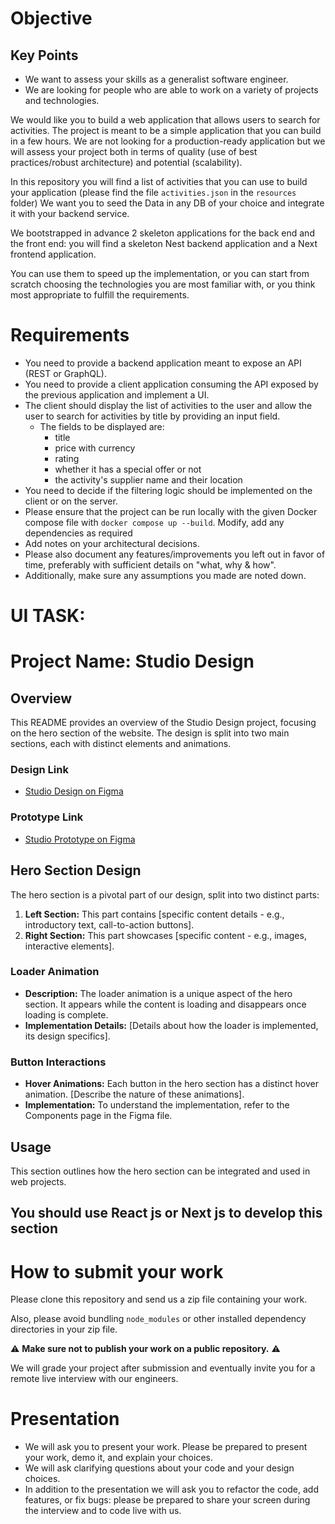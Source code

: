 # Objective

## Key Points

- We want to assess your skills as a generalist software engineer.
- We are looking for people who are able to work on a variety of projects and technologies.

We would like you to build a web application that allows users to search for activities.
The project is meant to be a simple application that you can build in a few hours.
We are not looking for a production-ready application but we will assess your project both in terms of quality (use of best practices/robust architecture) and potential (scalability).

In this repository you will find a list of activities that you can use to build your application (please find the file `activities.json` in the `resources` folder) We want you to seed the Data in any DB of your choice and integrate it with your backend service.

We bootstrapped in advance 2 skeleton applications for the back end and the front end: you will find a skeleton Nest backend application and a Next frontend application.

You can use them to speed up the implementation, or you can start from scratch choosing the technologies you are most familiar with, or you think most appropriate to fulfill the requirements.

# Requirements

- You need to provide a backend application meant to expose an API (REST or GraphQL).
- You need to provide a client application consuming the API exposed by the previous application and implement a UI.
- The client should display the list of activities to the user and allow the user to search for activities by title by
  providing an input field.
  - The fields to be displayed are:
    - title
    - price with currency
    - rating
    - whether it has a special offer or not
    - the activity's supplier name and their location
- You need to decide if the filtering logic should be implemented on the client or on the server.
- Please ensure that the project can be run locally with the given Docker compose file with `docker compose up --build`. Modify, add any dependencies as required
- Add notes on your architectural decisions.
- Please also document any features/improvements you left out in favor of time, preferably with sufficient details on "what, why & how".
- Additionally, make sure any assumptions you made are noted down.


# UI TASK:
# Project Name: Studio Design

## Overview
This README provides an overview of the Studio Design project, focusing on the hero section of the website. The design is split into two main sections, each with distinct elements and animations.

### Design Link
- [Studio Design on Figma](https://www.figma.com/file/hWCqxhnpNAkieKBzJDcBMV/Studio?type=design&node-id=2%3A2&mode=design&t=4rl91IBB3EPhNg7h-1)

### Prototype Link
- [Studio Prototype on Figma](https://www.figma.com/proto/hWCqxhnpNAkieKBzJDcBMV/Studio?page-id=2%3A2&type=design&node-id=2-3&viewport=502%2C464%2C0.11&t=YQ9RYv31SegtqJZy-1&scaling=scale-down&starting-point-node-id=95%3A210&mode=design)

## Hero Section Design
The hero section is a pivotal part of our design, split into two distinct parts:

1. **Left Section:** This part contains [specific content details - e.g., introductory text, call-to-action buttons].
2. **Right Section:** This part showcases [specific content - e.g., images, interactive elements].

### Loader Animation
- **Description:** The loader animation is a unique aspect of the hero section. It appears while the content is loading and disappears once loading is complete.
- **Implementation Details:** [Details about how the loader is implemented, its design specifics].

### Button Interactions
- **Hover Animations:** Each button in the hero section has a distinct hover animation. [Describe the nature of these animations].
- **Implementation:** To understand the implementation, refer to the Components page in the Figma file.

## Usage
This section outlines how the hero section can be integrated and used in web projects.
## You should use React js or Next js to develop this section
 


# How to submit your work

Please clone this repository and send us a zip file containing your work.

Also, please avoid bundling `node_modules` or other installed dependency directories in your zip file.

⚠️ **Make sure not to publish your work on a public repository.** ⚠️

We will grade your project after submission and eventually invite you for a remote live interview with our engineers.

# Presentation

- We will ask you to present your work. Please be prepared to present your work, demo it, and explain your choices.
- We will ask clarifying questions about your code and your design choices.
- In addition to the presentation we will ask you to refactor the code, add features, or fix bugs:
  please be prepared to share your screen during the interview and to code live with us.

